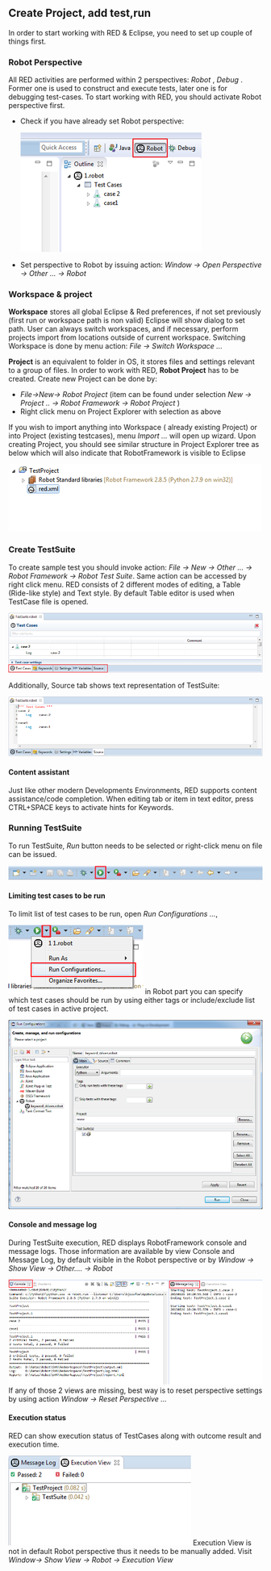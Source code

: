 ## Create Project, add test,run

In order to start working with RED & Eclipse, you need to set up couple of things first. 

### Robot Perspective

All RED activities are performed within 2 perspectives: _Robot_ , _Debug_ . Former one is used to construct and execute tests, later one is for debugging test-cases. To start working with RED, you should activate Robot perspective first.

*   Check if you have already set Robot perspective:

    ![](img/create_run/perspective_1.png)
*   Set perspective to Robot by issuing action: _Window -> Open Perspective -> Other ... -> Robot_

### Workspace & project

**Workspace** stores all global Eclipse & Red preferences, if not set previously (first run or workspace path is non valid) Eclipse will show dialog to set path.
User can always switch workspaces, and if necessary, perform projects import from locations outside of current workspace.
Switching Workspace is done by menu action: _File -> Switch Workspace ..._

**Project** is an equivalent to folder in OS, it stores files and settings relevant to a group of files. In order to work with RED, **Robot Project** has to be created.
Create new Project can be done by:

*   _File->New-> Robot Project_ (item can be found under selection _New -> Project .. -> Robot Framework -> Robot Project_ )
*   Right click menu on Project Explorer with selection as above

If you wish to import anything into Workspace ( already existing Project) or into Project (existing testcases), menu _Import ..._ will open up wizard.
Upon creating Project, you should see similar structure in Project Explorer tree as below which will also indicate that RobotFramework is visible to Eclipse

![](img/create_run/simple_project_1.png)

### Create TestSuite

To create sample test you should invoke action: _File -> New -> Other ... -> Robot Framework -> Robot Test Suite_. Same action can be accessed by right click menu. RED consists of 2 different modes of editing, a Table (Ride-like style) and Text style.
By default Table editor is used when TestCase file is opened.

![](img/create_run/editors_1.png)

Additionally, Source tab shows text representation of TestSuite:

![](img/create_run/editors_2.png)

#### Content assistant

Just like other modern Developments Environments, RED supports content assistance/code completion.
When editing tab or item in text editor, press CTRL+SPACE keys to activate hints for Keywords.

### Running TestSuite

To run TestSuite, _Run_ button needs to be selected or right-click menu on file can be issued.

![](img/create_run/toolbar-1.png)

#### Limiting test cases to be run

To limit list of test cases to be run, open _Run Configurations ..._,

![](img/create_run/run_1.png)
in Robot part you can specify which test cases should be run by using either tags or include/exclude list of test cases in active project.

![](img/create_run/run_configurations.png)

#### Console and message log

During TestSuite execution, RED displays RobotFramework console and message logs.
Those information are available by view Console and Message Log, by default visible in the Robot perspective or by _Window -> Show View -> Other.... -> Robot_

![](img/create_run/console_1.png)
If any of those 2 views are missing, best way is to reset perspective settings by using action _Window -> Reset Perspective ..._

#### Execution status

RED can show execution status of TestCases along with outcome result and execution time.

![](img/create_run/exec_1.png)
Execution View is not in default Robot perspective thus it needs to be manually added.
Visit _Window-> Show View -> Robot -> Execution View_
